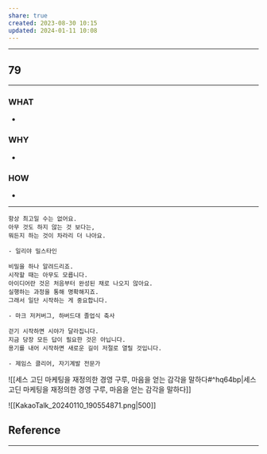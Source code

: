 ```yaml
---
share: true
created: 2023-08-30 10:15
updated: 2024-01-11 10:08
---
```


---
## 79
---
### WHAT
- 
### WHY
- 
### HOW
- 
---

```
항상 최고일 수는 없어요.
아무 것도 하지 않는 것 보다는,
뭐든지 하는 것이 차라리 더 나아요.

- 일리야 밀스타인
```

```
비밀을 하나 알려드리죠. 
시작할 때는 아무도 모릅니다. 
아이디어란 것은 처음부터 완성된 채로 나오지 않아요. 
실행하는 과정을 통해 명확해지죠. 
그래서 일단 시작하는 게 중요합니다. 

- 마크 저커버그, 하버드대 졸업식 축사
```

```
걷기 시작하면 시야가 달라집니다. 
지금 당장 모든 답이 필요한 것은 아닙니다. 
용기를 내어 시작하면 새로운 길이 저절로 열릴 것입니다.

- 제임스 클리어, 자기계발 전문가
```

![[세스 고딘  마케팅을 재정의한 경영 구루, 마음을 얻는 감각을 말하다#^hq64bp|세스 고딘  마케팅을 재정의한 경영 구루, 마음을 얻는 감각을 말하다]]


![[KakaoTalk_20240110_190554871.png|500]]
## Reference
---
